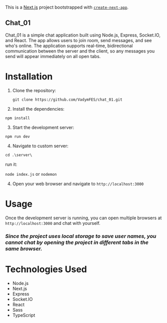 This is a [Next.js](https://nextjs.org/) project bootstrapped with [`create-next-app`](https://github.com/vercel/next.js/tree/canary/packages/create-next-app).

## Chat_01

Chat_01 is a simple chat application built using Node.js, Express, Socket.IO, and React. The app allows users to join room, send messages, and see who's online. The application supports real-time, bidirectional communication between the server and the client, so any messages you send will appear immediately on all open tabs.

# Installation

1. Clone the repository:

       git clone https://github.com/VadymFES/chat_01.git

2. Install the dependencies:

```npm install```

3. Start the development server:

```npm run dev```

4. Navigate to custom server:

```cd .\server\```

   run it:

```node index.js``` or ```nodemon```

4. Open your web browser and navigate to ```http://localhost:3000```

# Usage

Once the development server is running, you can open multiple browsers at ```http://localhost:3000``` and chat with yourself. 

### *Since the project uses local storage to save user names, you cannot chat by opening the project in different tabs in the same browser.*

# Technologies Used
* Node.js
* Next.js
* Express
* Socket.IO
* React
* Sass
* TypeScript
